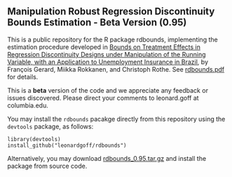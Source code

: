 ## Manipulation Robust Regression Discontinuity Bounds Estimation - Beta Version (0.95)

This is a public repository for the R package rdbounds, implementing the estimation procedure developed in [Bounds on Treatment Effects in Regression Discontinuity Designs under Manipulation of the Running Variable, with an Application to Unemployment Insurance in Brazil](http://www.nber.org/papers/w22892, "NBER Working Paper"), by François Gerard, Miikka Rokkanen, and Christoph Rothe. See [rdbounds.pdf](../blob/master/rdbounds.pdf) for details.

This is a **beta** version of the code and we appreciate any feedback or issues discovered. Please direct your comments to leonard.goff at columbia.edu.

You may install the ```rdbounds``` pacakge directly from this repository using the ```devtools``` package, as follows:
```{r}
library(devtools)
install_github("leonardgoff/rdbounds")
```
Alternatively, you may download [rdbounds_0.95.tar.gz](../blob/master/rdbounds_0.95.tar.gz) and install the package from source code.
